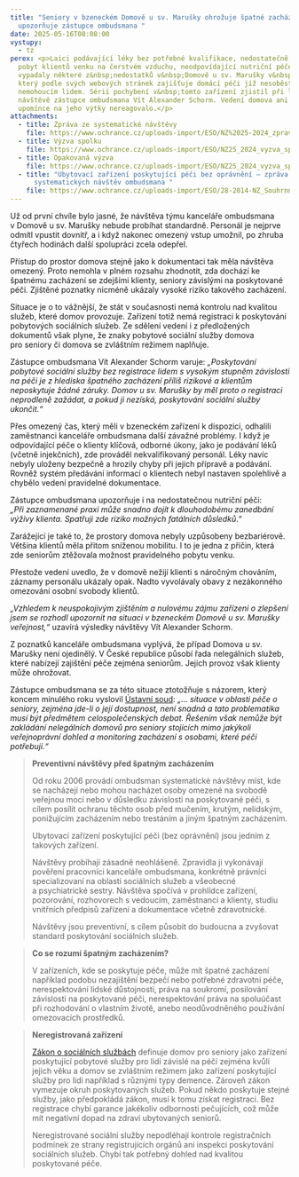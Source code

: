 ```yaml
---
title: "Seniory v bzeneckém Domově u sv. Marušky ohrožuje špatné zacházení,
  upozorňuje zástupce ombudsmana "
date: 2025-05-16T08:08:00
vystupy:
  - tz
perex: <p>Laici podávající léky bez potřebné kvalifikace, nedostatečně zajištěný
  pobyt klientů venku na čerstvém vzduchu, neodpovídající nutriční péče. Tak
  vypadaly některé z&nbsp;nedostatků v&nbsp;Domově u sv. Marušky v&nbsp;Bzenci,
  který podle svých webových stránek zajišťuje domácí péči již nesoběstačným a
  nemohoucím lidem. Sérii pochybení v&nbsp;tomto zařízení zjistil při loňské
  návštěvě zástupce ombudsmana Vít Alexander Schorm. Vedení domova ani po
  upomínce na jeho výtky nereagovalo.</p>
attachments:
  - title: Zpráva ze systematické návštěvy
    file: https://www.ochrance.cz/uploads-import/ESO/NZ%2025-2024_zprava.pdf
  - title: Výzva spolku
    file: https://www.ochrance.cz/uploads-import/ESO/NZ25_2024_vyzva_spolek.pdf
  - title: Opakovaná výzva
    file: https://www.ochrance.cz/uploads-import/ESO/NZ25_2024_vyzva_spolek_opakovana.pdf
  - title: "Ubytovací zařízení poskytující péči bez oprávnění – zpráva ze
      systematických návštěv ombudsmana "
    file: https://www.ochrance.cz/uploads-import/ESO/28-2014-NZ_Souhrnna_zprava_-_neregistrovana_zarizeni__CJ_.pdf
---
```

<p>Už od první chvíle bylo jasné, že návštěva týmu kanceláře ombudsmana v&nbsp;Domově u sv. Marušky nebude probíhat standardně. Personál je nejprve odmítl vpustit dovnitř, a i když nakonec omezený vstup umožnil, po zhruba čtyřech hodinách další spolupráci zcela odepřel.</p>
<p>Přístup do prostor domova stejně jako k&nbsp;dokumentaci tak měla návštěva omezený. Proto nemohla v&nbsp;plném rozsahu zhodnotit, zda dochází ke špatnému zacházení se zdejšími klienty, seniory závislými na&nbsp;poskytované péči. Zjištěné poznatky nicméně ukázaly vysoké riziko takového zacházení.</p>
<p>Situace je o to vážnější, že stát v&nbsp;současnosti nemá kontrolu nad kvalitou služeb, které domov provozuje. Zařízení totiž nemá registraci k&nbsp;poskytování pobytových sociálních služeb. Ze&nbsp;sdělení vedení i z předložených dokumentů však plyne, že&nbsp;znaky pobytové sociální služby domova pro&nbsp;seniory či domova se zvláštním režimem naplňuje.&nbsp;</p>
<p>Zástupce ombudsmana Vít Alexander Schorm varuje: 
<i>„Poskytování pobytové sociální služby bez registrace lidem s&nbsp;vysokým stupněm závislosti na&nbsp;péči je z&nbsp;hlediska špatného zacházení příliš rizikové a klientům neposkytuje žádné záruky. Domov u sv. Marušky by měl proto o registraci neprodleně zažádat, a pokud ji nezíská, poskytování sociální služby ukončit.“</i></p>
<p>Přes omezený čas, který měli v&nbsp;bzeneckém zařízení k dispozici, odhalili zaměstnanci kanceláře ombudsmana další závažné problémy. I když je odpovídající péče o klienty klíčová, odborné úkony, jako je podávání léků (včetně injekčních), zde prováděl nekvalifikovaný personál. Léky navíc nebyly uloženy bezpečně a hrozily chyby při jejich přípravě a podávání. Rovněž systém předávání informací o&nbsp;klientech nebyl nastaven spolehlivě a chybělo vedení pravidelné dokumentace.&nbsp;</p>
<p>Zástupce ombudsmana upozorňuje i na nedostatečnou nutriční péči: 
<i>„Při&nbsp;zaznamenané praxi může snadno dojít k dlouhodobému zanedbání výživy klienta. Spatřuji zde riziko možných fatálních důsledků</i>.“</p>
<p>Zarážející je také to, že prostory domova nebyly uzpůsobeny bezbariérově. Většina klientů měla přitom sníženou mobilitu. I to je jedna z příčin, která zde seniorům ztěžovala možnost pravidelného pobytu venku.&nbsp;</p>
<p>Přestože vedení uvedlo, že v domově nežijí klienti s náročným chováním, záznamy personálu ukázaly opak. Nadto vyvolávaly obavy z nezákonného omezování osobní svobody klientů.&nbsp;</p>
<p>
<i>„Vzhledem k&nbsp;neuspokojivým zjištěním a nulovému zájmu zařízení o zlepšení jsem se rozhodl upozornit na situaci v&nbsp;bzeneckém Domově u sv. Marušky veřejnost,“</i> uzavírá výsledky návštěvy Vít Alexander Schorm.</p>
<p>Z&nbsp;poznatků kanceláře ombudsmana vyplývá, že případ Domova u sv. Marušky není ojedinělý. V&nbsp;České republice působí řada nelegálních služeb, které nabízejí zajištění péče zejména seniorům. Jejich provoz však klienty může ohrožovat.</p>
<p>Zástupce ombudsmana se za této situace ztotožňuje s&nbsp;názorem, který koncem minulého roku vyslovil 
<a href="https://kraken.slv.cz/II.US2522/24">Ústavní soud</a>: 
<i>„… situace v oblasti péče o seniory, zejména jde-li o její dostupnost, není snadná a tato problematika musí být předmětem celospolečenských debat. Řešením však nemůže být zakládání nelegálních domovů pro seniory stojících mimo jakýkoli veřejnoprávní dohled a monitoring zacházení s osobami, které péči potřebují.“&nbsp;</i></p>
<blockquote>
<p>
<strong>Preventivní návštěvy před špatným zacházením</strong></p>
<p>Od roku 2006 provádí ombudsman systematické návštěvy míst, kde se nacházejí nebo mohou nacházet osoby omezené na svobodě veřejnou mocí nebo v důsledku závislosti na poskytované péči, s cílem posílit ochranu těchto osob před mučením, krutým, nelidským, ponižujícím zacházením nebo trestáním a jiným špatným zacházením.&nbsp;</p>
<p>Ubytovací zařízení poskytující péči (bez oprávnění) jsou jedním z takových&nbsp;zařízení.</p>
<p>Návštěvy probíhají zásadně neohlášeně. Zpravidla ji vykonávají pověření pracovníci kanceláře ombudsmana, konkrétně právníci specializovaní na&nbsp;oblasti sociálních služeb a&nbsp;všeobecné a&nbsp;psychiatrické sestry. Návštěva spočívá v&nbsp;prohlídce zařízení, pozorování, rozhovorech s&nbsp;vedoucím, zaměstnanci a&nbsp;klienty, studiu vnitřních předpisů zařízení a&nbsp;dokumentace včetně zdravotnické.&nbsp;</p>
<p>Návštěvy jsou preventivní, s&nbsp;cílem působit do&nbsp;budoucna a&nbsp;zvyšovat standard poskytování sociálních služeb.</p></blockquote>
<blockquote>
<p>
<strong>Co se rozumí špatným zacházením?</strong></p>
<p>V&nbsp;zařízeních, kde se poskytuje péče, může mít špatné zacházení například podobu nezajištění bezpečí nebo potřebné zdravotní péče, nerespektování lidské důstojnosti, práva na&nbsp;soukromí, posilování závislosti na&nbsp;poskytované péči, nerespektování práva na&nbsp;spoluúčast při&nbsp;rozhodování o&nbsp;vlastním životě, anebo neodůvodněného používání omezovacích prostředků.</p></blockquote>
<blockquote>
<p>
<strong>Neregistrovaná zařízení</strong></p>
<p>
<a href="https://www.e-sbirka.cz/sb/2006/108/2025-03-01?zalozka=text">Zákon o&nbsp;sociálních službách</a> definuje domov pro seniory jako zařízení poskytující pobytové služby pro lidi závislé na&nbsp;péči zejména kvůli jejich věku a domov se zvláštním režimem jako zařízení poskytující služby pro lidi například s&nbsp;různými typy demence. Zároveň zákon vymezuje okruh poskytovaných služeb. Pokud někdo poskytuje stejné služby, jako předpokládá zákon, musí k&nbsp;tomu získat registraci. Bez registrace chybí garance jakékoliv odbornosti pečujících, což může mít negativní dopad na&nbsp;zdraví ubytovaných seniorů.</p>
<p>Neregistrované sociální služby nepodléhají kontrole registračních podmínek ze strany registrujících orgánů ani inspekci poskytování sociálních služeb. Chybí tak potřebný dohled nad kvalitou poskytované péče.</p></blockquote>
<p>&nbsp;</p>
